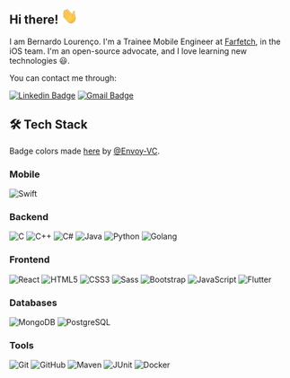 ## Hi there! <img src="assets/Hi.gif" width="30">

I am Bernardo Lourenço. I'm a Trainee Mobile Engineer at [Farfetch](https://www.farfetch.com/), in the iOS team. I'm an open-source advocate, and I love learning new technologies 😃. 

You can contact me through:

[![Linkedin Badge](https://img.shields.io/badge/bvlourenco-0077B5?style=for-the-badge&logo=linkedin&logoColor=white)](https://www.linkedin.com/in/bvlourenco/)
[![Gmail Badge](https://img.shields.io/badge/bvlourenco5@gmail.com-D14836?style=for-the-badge&logo=gmail&logoColor=white)](mailto:bvlourenco5@gmail.com)

## 🛠️ Tech Stack

Badge colors made [here](https://github.com/Envoy-VC/awesome-badges) by [@Envoy-VC](https://github.com/Envoy-VC).

### Mobile
![Swift](https://img.shields.io/badge/Swift-FA7343?style=for-the-badge&logo=swift&logoColor=white)

### Backend

![C](https://img.shields.io/badge/C-00599C?style=for-the-badge&logo=c&logoColor=white)
![C++](https://img.shields.io/badge/C%2B%2B-00599C?style=for-the-badge&logo=c%2B%2B&logoColor=white)
![C#](https://img.shields.io/badge/C%23-239120?style=for-the-badge&logo=c-sharp&logoColor=white)
![Java](https://img.shields.io/badge/Java-ED8B00?style=for-the-badge&logo=java&logoColor=white)
![Python](https://img.shields.io/badge/Python-14354C?style=for-the-badge&logo=python&logoColor=white)
![Golang](https://img.shields.io/badge/Go-00ADD8?style=for-the-badge&logo=go&logoColor=white)

### Frontend

![React](https://img.shields.io/badge/React-20232A?style=for-the-badge&logo=react&logoColor=61DAFB)
![HTML5](https://img.shields.io/badge/HTML5-E34F26?style=for-the-badge&logo=html5&logoColor=white)
![CSS3](https://img.shields.io/badge/CSS3-1572B6?style=for-the-badge&logo=css3&logoColor=white)
![Sass](https://img.shields.io/badge/Sass-CC6699?style=for-the-badge&logo=sass&logoColor=white)
![Bootstrap](https://img.shields.io/badge/Bootstrap-563D7C?style=for-the-badge&logo=bootstrap&logoColor=white)
![JavaScript](https://img.shields.io/badge/JavaScript-F7DF1E?style=for-the-badge&logo=javascript&logoColor=black)
![Flutter](https://img.shields.io/badge/Flutter-02569B?style=for-the-badge&logo=flutter&logoColor=white)

### Databases

![MongoDB](https://img.shields.io/badge/MongoDB-4EA94B?style=for-the-badge&logo=mongodb&logoColor=white)
![PostgreSQL](https://img.shields.io/badge/PostgreSQL-316192?style=for-the-badge&logo=postgresql&logoColor=white)

### Tools

![Git](https://img.shields.io/badge/GIT-E44C30?style=for-the-badge&logo=git&logoColor=white)
![GitHub](https://img.shields.io/badge/GitHub-100000?style=for-the-badge&logo=github&logoColor=white)
![Maven](https://img.shields.io/badge/Apache%20Maven-C71A36?style=for-the-badge&logo=Apache%20Maven&logoColor=white)
![JUnit](https://img.shields.io/badge/-JUnit-%23C21325?style=for-the-badge&logo=Junit5&logoColor=white)
![Docker](https://img.shields.io/badge/docker-%230db7ed.svg?style=for-the-badge&logo=docker&logoColor=white)
